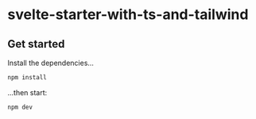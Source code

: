 # svelte-starter-with-ts-and-tailwind

## Get started

Install the dependencies...

```bash
npm install
```

...then start:

```bash
npm dev
```

